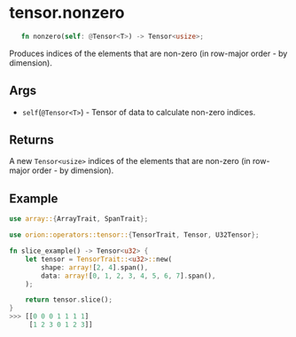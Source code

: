 # tensor.nonzero

```rust 
   fn nonzero(self: @Tensor<T>) -> Tensor<usize>;
```

Produces indices of the elements that are non-zero (in row-major order - by dimension).

## Args

* `self`(`@Tensor<T>`) - Tensor of data to calculate non-zero indices.  

## Returns 

A new `Tensor<usize>` indices of the elements that are non-zero (in row-major order - by dimension).

## Example

```rust
use array::{ArrayTrait, SpanTrait};

use orion::operators::tensor::{TensorTrait, Tensor, U32Tensor};

fn slice_example() -> Tensor<u32> {
    let tensor = TensorTrait::<u32>::new(
        shape: array![2, 4].span(), 
        data: array![0, 1, 2, 3, 4, 5, 6, 7].span(), 
    );

    return tensor.slice();
}
>>> [[0 0 0 1 1 1 1]
     [1 2 3 0 1 2 3]]
```
